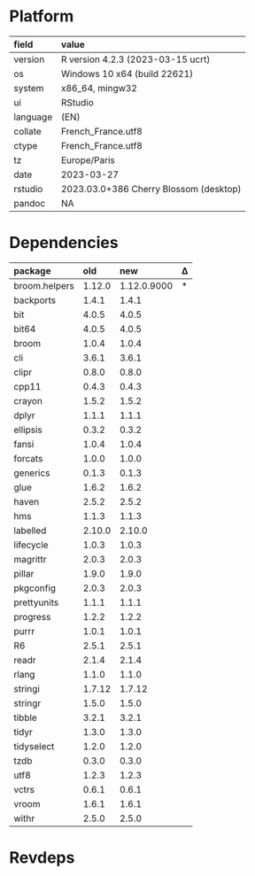 # Platform

|field    |value                                  |
|:--------|:--------------------------------------|
|version  |R version 4.2.3 (2023-03-15 ucrt)      |
|os       |Windows 10 x64 (build 22621)           |
|system   |x86_64, mingw32                        |
|ui       |RStudio                                |
|language |(EN)                                   |
|collate  |French_France.utf8                     |
|ctype    |French_France.utf8                     |
|tz       |Europe/Paris                           |
|date     |2023-03-27                             |
|rstudio  |2023.03.0+386 Cherry Blossom (desktop) |
|pandoc   |NA                                     |

# Dependencies

|package       |old    |new         |Δ  |
|:-------------|:------|:-----------|:--|
|broom.helpers |1.12.0 |1.12.0.9000 |*  |
|backports     |1.4.1  |1.4.1       |   |
|bit           |4.0.5  |4.0.5       |   |
|bit64         |4.0.5  |4.0.5       |   |
|broom         |1.0.4  |1.0.4       |   |
|cli           |3.6.1  |3.6.1       |   |
|clipr         |0.8.0  |0.8.0       |   |
|cpp11         |0.4.3  |0.4.3       |   |
|crayon        |1.5.2  |1.5.2       |   |
|dplyr         |1.1.1  |1.1.1       |   |
|ellipsis      |0.3.2  |0.3.2       |   |
|fansi         |1.0.4  |1.0.4       |   |
|forcats       |1.0.0  |1.0.0       |   |
|generics      |0.1.3  |0.1.3       |   |
|glue          |1.6.2  |1.6.2       |   |
|haven         |2.5.2  |2.5.2       |   |
|hms           |1.1.3  |1.1.3       |   |
|labelled      |2.10.0 |2.10.0      |   |
|lifecycle     |1.0.3  |1.0.3       |   |
|magrittr      |2.0.3  |2.0.3       |   |
|pillar        |1.9.0  |1.9.0       |   |
|pkgconfig     |2.0.3  |2.0.3       |   |
|prettyunits   |1.1.1  |1.1.1       |   |
|progress      |1.2.2  |1.2.2       |   |
|purrr         |1.0.1  |1.0.1       |   |
|R6            |2.5.1  |2.5.1       |   |
|readr         |2.1.4  |2.1.4       |   |
|rlang         |1.1.0  |1.1.0       |   |
|stringi       |1.7.12 |1.7.12      |   |
|stringr       |1.5.0  |1.5.0       |   |
|tibble        |3.2.1  |3.2.1       |   |
|tidyr         |1.3.0  |1.3.0       |   |
|tidyselect    |1.2.0  |1.2.0       |   |
|tzdb          |0.3.0  |0.3.0       |   |
|utf8          |1.2.3  |1.2.3       |   |
|vctrs         |0.6.1  |0.6.1       |   |
|vroom         |1.6.1  |1.6.1       |   |
|withr         |2.5.0  |2.5.0       |   |

# Revdeps

